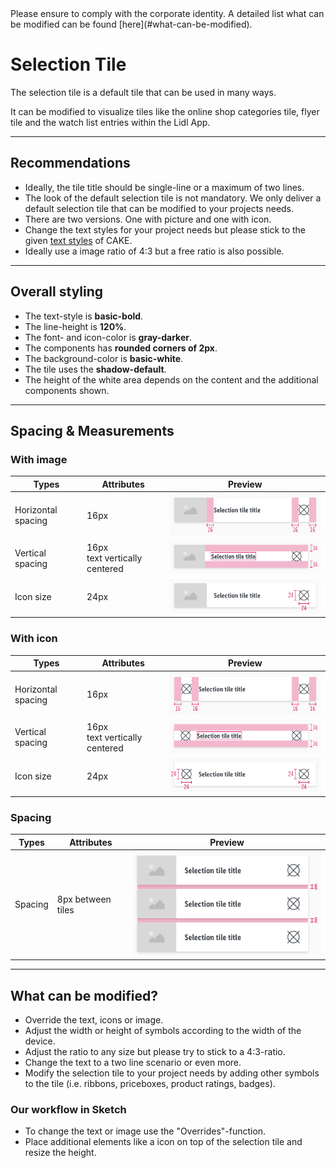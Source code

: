 <AlertInfo alertHeadline="Modifiable">
Please ensure to comply with the corporate identity. A detailed list what can be modified can be found [here](#what-can-be-modified).
</AlertInfo>

# Selection Tile

The selection tile is a default tile that can be used in many ways.

It can be modified to visualize tiles like the online shop categories tile, flyer tile and the watch list entries within the Lidl App.

---

## Recommendations

- Ideally, the tile title should be single-line or a maximum of two lines.
- The look of the default selection tile is not mandatory. We only deliver a default selection tile that can be modified to your projects needs.
- There are two versions. One with picture and one with icon.
- Change the text styles for your project needs but please stick to the given [text styles](/Lidl/Web/Design/General/Typography/Typography.md) of CAKE.
- Ideally use a image ratio of 4:3 but a free ratio is also possible.

---

## Overall styling

- The text-style is **basic-bold**.
- The line-height is **120%**.
- The font- and icon-color is **gray-darker**.
- The components has **rounded corners of 2px**.
- The background-color is **basic-white**.
- The tile uses the **shadow-default**.
- The height of the white area depends on the content and the additional components shown.

---

## Spacing & Measurements

### With image

| Types | Attributes | Preview |
|---|---|---|
| Horizontal spacing | 16px | ![st image horizontal spacing](assets/measurements/with-image/horizontal-spacing@1x.png) |
| Vertical spacing | 16px <br> text vertically centered | ![st image vertical spacing](assets/measurements/with-image/vertical-spacing@1x.png) |
| Icon size | 24px | ![st image icon-size](assets/measurements/with-image/icon-size@1x.png) |

### With icon

| Types | Attributes | Preview |
|---|---|---|
| Horizontal spacing | 16px | ![st icon horizontal spacing](assets/measurements/with-icon/horizontal-spacing@1x.png) |
| Vertical spacing | 16px <br> text vertically centered | ![st icon vertical spacing](assets/measurements/with-icon/vertical-spacing@1x.png) |
| Icon size | 24px | ![st icon icon-size](assets/measurements/with-icon/icon-size@1x.png) |

### Spacing

| Types | Attributes | Preview |
|---|---|---|
| Spacing | 8px between tiles | ![group spacing](assets/measurements/group-spacing@1x.png) |

---

## What can be modified?

- Override the text, icons or image.
- Adjust the width or height of symbols according to the width of the device.
- Adjust the ratio to any size but please try to stick to a 4:3-ratio.
- Change the text to a two line scenario or even more.
- Modify the selection tile to your project needs by adding other symbols to the tile (i.e. ribbons, priceboxes, product ratings, badges).

### Our workflow in Sketch

- To change the text or image use the "Overrides"-function.
- Place additional elements like a icon on top of the selection tile and resize the height.
